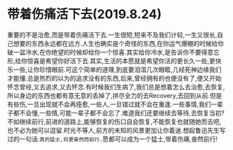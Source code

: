 # 带着伤痛活下去(2019.8.24)

重要的不是治愈,而是带着伤痛活下去.一生很短,短来不及我们计较,一生又很长,自己想要的东西永远都在远方.人生也确实是个奇怪的东西,在你运气爆棚的时候给你破一盆冷水,在你绝望的时候却给你一个惊喜.其实给你冷水,是告诉你不要得意忘形,给你惊喜是希望你好活下去.其实,生活的本愿就是希望你活的更长久一些,更快乐一些,让你珍惜眼前.可这个简单的道理,到底要泪湿几次眼眶,几经死神边缘我们才能懂.总是热烈的以为的追求没有的东西,后来,曾经拥有的也便没有了,便又开始怀念曾经,又去追求,又去怀念.有时候我们生病了,我们总是想着怎么去治愈,去恢复,所以身边的东西也都有意无意的丢掉了,拼尽全力的去Recovery,去回到从前.但是有些伤,一旦出现就不会再痊愈,一些人,一旦错过就不会在重逢.一些事情,我们一辈子都不会懂,一些情,可能一辈子都不会忘了.难道我们还要继续去等待,去恢复当初?不如继续前行,前进的道路上,能够恢复的伤口自会恢复,不能恢复也就随她而去吧,也不必为她可以逗留.时光不等人,前方的未知的风景更加让你着迷.想起鲁迅先生写过的一句话:`真的猛士,将更奋然而前行.`愿都可以成为一个猛士,带着伤痛,奋然前行!
